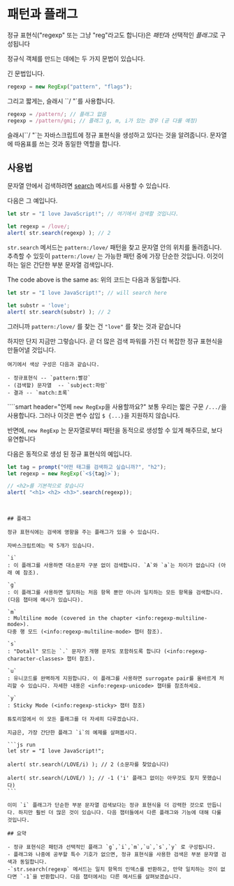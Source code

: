 # 패턴과 플래그

정규 표현식("regexp" 또는 그냥 "reg"라고도 합니다)은 *패턴*과 선택적인 *플래그*로 구성됩니다

정규식 객체를 만드는 데에는 두 가지 문법이 있습니다.

긴 문법입니다.

```js
regexp = new RegExp("pattern", "flags");
```

그리고 짧게는, 슬래시 ``/ "`를 사용합니다.

```js
regexp = /pattern/; // 플래그 없음
regexp = /pattern/gmi; // 플래그 g, m, i가 있는 경우 (곧 다룰 예정)
```

슬래시``/ "`는 자바스크립트에 정규 표현식을 생성하고 있다는 것을 알려줍니다. 문자열에 따옴표를 쓰는 것과 동일한 역할을 합니다.

## 사용법

문자열 안에서 검색하려면 [search](mdn:js/String/search) 메서드를 사용할 수 있습니다.

다음은 그 예입니다.

```js run
let str = "I love JavaScript!"; // 여기에서 검색할 것입니다.

let regexp = /love/;
alert( str.search(regexp) ); // 2
```

`str.search` 메서드는 `pattern:/love/` 패턴을 찾고 문자열 안의 위치를 ​​돌려줍니다. 추측할 수 있듯이 `pattern:/love/` 는 가능한 패턴 중에 가장 단순한 것입니다. 이것이 하는 일은 간단한 부분 문자열 검색입니다.

The code above is the same as:
위의 코드는 다음과 동일합니다.

```js run
let str = "I love JavaScript!"; // will search here

let substr = 'love';
alert( str.search(substr) ); // 2
```

그러니까 `pattern:/love/` 를 찾는 건 `"love"` 를 찾는 것과 같습니다

하지만 단지 지금만 그렇습니다. 곧 더 많은 검색 파워를 가진 더 복잡한 정규 표현식을 만들어낼 것입니다.

```smart header="색상"
여기에서 색상 구성은 다음과 같습니다.

- 정규표현식 -- `pattern:빨강`
- (검색할) 문자열  -- `subject:파랑`
- 결과 -- `match:초록`
```


````smart header="언제 `new RegExp`을 사용할까요?"
보통 우리는 짧은 구문 `/.../`을 사용합니다. 그러나 이것은 변수 삽입 `$ {...}`을 지원하지 않습니다.

반면에, `new RegExp` 는 문자열로부터 패턴을 동적으로 생성할 수 있게 해주므로, 보다 유연합니다

다음은 동적으로 생성 된 정규 표현식의 예입니다.

```js run
let tag = prompt("어떤 태그를 검색하고 싶습니까?", "h2");
let regexp = new RegExp(`<${tag}>`);

// <h2>를 기본적으로 찾습니다
alert( "<h1> <h2> <h3>".search(regexp));
```
````


## 플래그

정규 표현식에는 검색에 영향을 주는 플래그가 있을 수 있습니다.

자바스크립트에는 딱 5개가 있습니다.

`i`
: 이 플래그를 사용하면 대소문자 구분 없이 검색합니다. `A`와 `a`는 차이가 없습니다 (아래 예 참조).

`g`
: 이 플래그를 사용하면 일치하는 처음 항목 뿐만 아니라 일치하는 모든 항목을 검색합니다. (다음 챕터에 예시가 있습니다).

`m`
: Multiline mode (covered in the chapter <info:regexp-multiline-mode>).
다중 행 모드 (<info:regexp-multiline-mode> 챕터 참조).

`s`
: "Dotall" 모드는 `.` 문자가 개행 문자도 포함하도록 합니다 (<info:regexp-character-classes> 챕터 참조).

`u`
: 유니코드를 완벽하게 지원합니다. 이 플래그를 사용하면 surrogate pair를 올바르게 처리할 수 있습니다. 자세한 내용은 <info:regexp-unicode> 챕터를 참조하세요.

`y`
: Sticky Mode (<info:regexp-sticky> 챕터 참조)

튜토리얼에서 이 모든 플래그를 더 자세히 다루겠습니다.

지금은, 가장 간단한 플래그 `i`의 예제를 살펴봅시다.

```js run
let str = "I love JavaScript!";

alert( str.search(/LOVE/i) ); // 2 (소문자를 찾았습니다)

alert( str.search(/LOVE/) ); // -1 ('i' 플래그 없이는 아무것도 찾지 못했습니다)
```

이미 `i` 플래그가 단순한 부분 문자열 검색보다는 정규 표현식을 더 강력한 것으로 만듭니다. 하지만 훨씬 더 많은 것이 있습니다. 다음 챕터들에서 다른 플래그와 기능에 대해 다룰 것입니다.

## 요약

- 정규 표현식은 패턴과 선택적인 플래그 `g`,`i`,`m`,`u`,`s`,`y` 로 구성됩니다.
- 플래그와 나중에 공부할 특수 기호가 없으면, 정규 표현식을 사용한 검색은 부분 문자열 검색과 동일합니다.
-`str.search(regexp` 메서드는 일치 항목의 인덱스를 반환하고, 만약 일치하는 것이 없다면 `-1`을 반환합니다. 다음 챕터에서는 다른 메서드를 살펴보겠습니다.